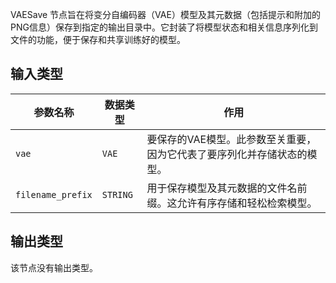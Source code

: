 
VAESave 节点旨在将变分自编码器（VAE）模型及其元数据（包括提示和附加的PNG信息）保存到指定的输出目录中。它封装了将模型状态和相关信息序列化到文件的功能，便于保存和共享训练好的模型。

## 输入类型

| 参数名称 | 数据类型 | 作用 |
|----------|----------|------|
| `vae`    | `VAE`    | 要保存的VAE模型。此参数至关重要，因为它代表了要序列化并存储状态的模型。 |
| `filename_prefix` | `STRING` | 用于保存模型及其元数据的文件名前缀。这允许有序存储和轻松检索模型。 |

## 输出类型

该节点没有输出类型。

